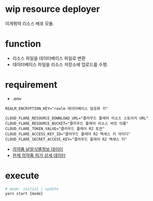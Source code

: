 # wip resource deployer
이게뭐약 리소스 배포 모듈. 

# function
- 리소스 파일을 데이터베이스 파일로 변환
- 데이터베이스 파일을 리소스 저장소에 업로드를 수행.

# requirement
- .env
```
REALM_ENCRYPTION_KEY="realm 데이터베이스 암호화 키"

CLOUD_FLARE_RESOURCE_DOWNLOAD_URL="클라우드 플레어 리소스 스토리지 URL"
CLOUD_FLARE_RESOURCE_BUCKET="클라우드 플레어 리소스 버킷 이름"
CLOUD_FLARE_TOKEN_VALUE="클라우드 플레어 R2 토큰"
CLOUD_FLARE_ACCESS_KEY_ID="클라우드 플레어 R2 액세스 키 아이디"
CLOUD_FLARE_SECRET_ACCESS_KEY="클라우드 플레어 R2 액세스 키"
```
- [의약품 낱알식별정보 데이터](https://data.mfds.go.kr/OPCAC01F05?srchSrvcKorNm=%EC%9D%98%EC%95%BD%ED%92%88%20%EB%82%B1%EC%95%8C%EC%8B%9D%EB%B3%84%EC%A0%95%EB%B3%B4%20%EB%8D%B0%EC%9D%B4%ED%84%B0)
- [완제 의약품 허가 상세 데이터](https://data.mfds.go.kr/OPCAC01F05/search?loginCk=false&aplyYn=&taskDivsCd=&srchSrvcKorNm=%EC%99%84%EC%A0%9C+%EC%9D%98%EC%95%BD%ED%92%88+%ED%97%88%EA%B0%80+%EC%83%81%EC%84%B8+%EB%8D%B0%EC%9D%B4%ED%84%B0)

# execute
```bash
# mode: initial / update
yarn start {mode}
```
